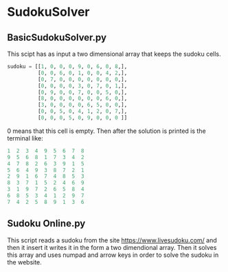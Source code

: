 # SudokuSolver
## BasicSudokuSolver.py
This scipt has as input a two dimensional array that keeps the sudoku cells. 
```python
sudoku = [[1, 0, 0, 0, 9, 0, 6, 0, 8,], 
          [0, 0, 6, 0, 1, 0, 0, 4, 2,],
          [0, 7, 0, 0, 0, 0, 0, 0, 0,],
          [0, 0, 0, 0, 3, 0, 7, 0, 1,],
          [0, 9, 0, 0, 7, 0, 0, 5, 0,],
          [8, 0, 0, 0, 0, 0, 0, 6, 0,],
          [3, 0, 0, 0, 0, 6, 5, 0, 0,],
          [0, 0, 5, 0, 4, 1, 2, 0, 7,],
          [0, 0, 0, 5, 0, 9, 0, 0, 0 ]] 
```

0 means that this cell is empty.
Then after the solution is printed is the terminal like:
``` python 
1  2  3  4  9  5  6  7  8 
9  5  6  8  1  7  3  4  2 
4  7  8  2  6  3  9  1  5 
5  6  4  9  3  8  7  2  1 
2  9  1  6  7  4  8  5  3 
8  3  7  1  5  2  4  6  9 
3  1  9  7  2  6  5  8  4 
6  8  5  3  4  1  2  9  7 
7  4  2  5  8  9  1  3  6 
```

## Sudoku Online.py
This script reads a sudoku from the site https://www.livesudoku.com/ and then it insert it writes it in the form a two dimendional array. Then it solves this array and uses numpad and arrow keys in order to solve the sudoku in the website.

